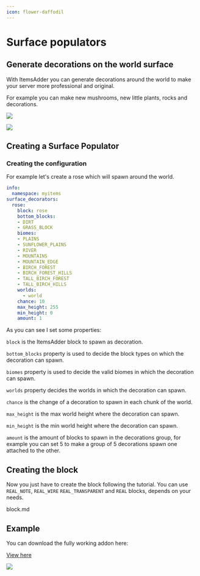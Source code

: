```yaml
---
icon: flower-daffodil
---
```


# Surface populators

## Generate decorations on the world surface

With ItemsAdder you can generate decorations around the world to make your server more professional and original.

For example you can make new mushrooms, new little plants, rocks and decorations.

![](../../.gitbook/assets/leaves.png)

![](../../.gitbook/assets/desert\_rose.png)

## Creating a Surface Populator

### Creating the configuration

For example let's create a rose which will spawn around the world.

```yaml
info:
  namespace: myitems
surface_decorators:
  rose:
    block: rose
    bottom_blocks:
    - DIRT
    - GRASS_BLOCK
    biomes:
    - PLAINS
    - SUNFLOWER_PLAINS
    - RIVER
    - MOUNTAINS
    - MOUNTAIN_EDGE
    - BIRCH_FOREST
    - BIRCH_FOREST_HILLS
    - TALL_BIRCH_FOREST
    - TALL_BIRCH_HILLS
    worlds:
      - world
    chance: 10
    max_height: 255 
    min_height: 0
    amount: 1
```

As you can see I set some properties:

`block` is the ItemsAdder block to spawn as decoration.

`bottom_blocks` property is used to decide the block types on which the decoration can spawn.

`biomes` property is used to decide the valid biomes in which the decoration can spawn.

`worlds` property decides the worlds in which the decoration can spawn.

`chance` is the change of a decoration to spawn in each chunk of the world.

`max_height` is the max world height where the decoration can spawn.

`min_height` is the min world height where the decoration can spawn.

`amount` is the amount of blocks to spawn in the decorations group, for example you can set 5 to make a group of 5 decorations spawn one attached to the other.

## Creating the block

Now you just have to create the block following the tutorial. You can use `REAL_NOTE`, `REAL_WIRE` `REAL_TRANSPARENT` and `REAL` blocks, depends on your needs.


<Card title="block.md" icon="text" href="/block.md/">
block.md
</Card>


## Example

You can download the fully working addon here:


[View here](https://www.spigotmc.org/resources/deco-worlddeco-add-autogenerating-decorations-on-your-world-surface.95207)


![](../../.gitbook/assets/worlddeco\_ia.png)
